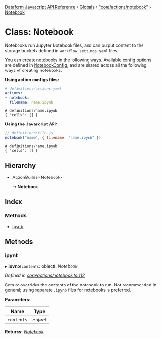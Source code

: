 [Dataform Javascript API Reference](../README.md) › [Globals](../globals.md) › ["core/actions/notebook"](../modules/_core_actions_notebook_.md) › [Notebook](_core_actions_notebook_.notebook.md)

# Class: Notebook

Notebooks run Jupyter Notebook files, and can output content to the storage buckets defined in
`workflow_settings.yaml` files.

You can create notebooks in the following ways. Available config options are defined in
[NotebookConfig](configs#dataform-ActionConfig-NotebookConfig), and are shared across all the
following ways of creating notebooks.

**Using action configs files:**

```yaml
# definitions/actions.yaml
actions:
- notebook:
  filename: name.ipynb
```

```ipynb
# definitions/name.ipynb
{ "cells": [] }
```

**Using the Javascript API:**

```js
// definitions/file.js
notebook("name", { filename: "name.ipynb" })
```

```ipynb
# definitions/name.ipynb
{ "cells": [] }
```

## Hierarchy

* ActionBuilder‹Notebook›

  ↳ **Notebook**

## Index

### Methods

* [ipynb](_core_actions_notebook_.notebook.md#ipynb)

## Methods

###  ipynb

▸ **ipynb**(`contents`: object): *[Notebook](_core_actions_notebook_.notebook.md)*

*Defined in [core/actions/notebook.ts:112](https://github.com/dataform-co/dataform/blob/c3e6f5c9/core/actions/notebook.ts#L112)*

Sets or overrides the contents of the notebook to run. Not recommended in general; using
separate `.ipynb` files for notebooks is preferred.

**Parameters:**

Name | Type |
------ | ------ |
`contents` | object |

**Returns:** *[Notebook](_core_actions_notebook_.notebook.md)*
